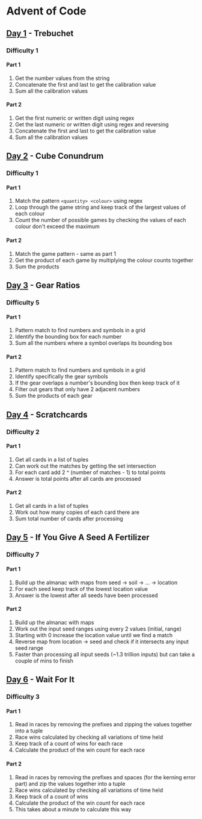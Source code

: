 # Advent of Code

## [Day 1](./day01/day01.py) - Trebuchet
### Difficulty 1
#### Part 1 
1. Get the number values from the string
2. Concatenate the first and last to get the calibration value
3. Sum all the calibration values
#### Part 2
1. Get the first numeric or written digit using regex
2. Get the last numeric or written digit using regex and reversing
3. Concatenate the first and last to get the calibration value
4. Sum all the calibration values

## [Day 2](./day02/day02.py) - Cube Conundrum
### Difficulty 1
#### Part 1
1. Match the pattern `<quantity> <colour>` using regex
2. Loop through the game string and keep track of the largest values of each colour
3. Count the number of possible games by checking the values of each colour don't exceed the maximum
#### Part 2
1. Match the game pattern - same as part 1
2. Get the product of each game by multiplying the colour counts together
3. Sum the products

## [Day 3](./day03/day03.py) - Gear Ratios
### Difficulty 5
#### Part 1
1. Pattern match to find numbers and symbols in a grid
2. Identify the bounding box for each number
3. Sum all the numbers where a symbol overlaps its bounding box
#### Part 2
1. Pattern match to find numbers and symbols in a grid
2. Identify specifically the gear symbols
3. If the gear overlaps a number's bounding box then keep track of it
4. Filter out gears that only have 2 adjacent numbers
5. Sum the products of each gear 

## [Day 4](./day04/day04.py) - Scratchcards 
### Difficulty 2 
#### Part 1
1. Get all cards in a list of tuples
2. Can work out the matches by getting the set intersection
3. For each card add 2 ^ (number of matches - 1) to total points
4. Answer is total points after all cards are processed
#### Part 2
1. Get all cards in a list of tuples
2. Work out how many copies of each card there are
3. Sum total number of cards after processing

## [Day 5](./day05/day05.py) - If You Give A Seed A Fertilizer
### Difficulty 7
#### Part 1
1. Build up the almanac with maps from seed -> soil -> ... -> location
2. For each seed keep track of the lowest location value
3. Answer is the lowest after all seeds have been processed
#### Part 2
1. Build up the almanac with maps
2. Work out the input seed ranges using every 2 values (initial, range)
3. Starting with 0 increase the location value until we find a match
4. Reverse map from location -> seed and check if it intersects any input seed range
5. Faster than processing all input seeds (~1.3 trillion inputs) but can take a couple of mins to finish

## [Day 6](./day06/day06.py) - Wait For It
### Difficulty 3
#### Part 1
1. Read in races by removing the prefixes and zipping the values together into a tuple
2. Race wins calculated by checking all variations of time held
3. Keep track of a count of wins for each race
4. Calculate the product of the win count for each race
#### Part 2
1. Read in races by removing the prefixes and spaces (for the kerning error part) and zip the values together into a tuple
2. Race wins calculated by checking all variations of time held
3. Keep track of a count of wins
4. Calculate the product of the win count for each race
5. This takes about a minute to calculate this way